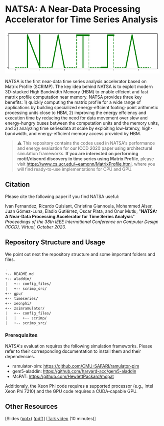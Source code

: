 # NATSA: A Near-Data Processing Accelerator for Time Series Analysis

<p align="center">
  <img width="722" height="140" src="https://github.com/CMU-SAFARI/NATSA/blob/main/images/natsa_logo.png">
</p>

NATSA is the first near-data time series analysis accelerator based on Matrix Profile (SCRIMP). The key idea behind NATSA is to exploit modern 3D-stacked High Bandwidth Memory (HBM) to enable effcient and fast matrix profile computation near memory. NATSA provides three key benefits: 1) quickly computing the matrix profile for a wide range of applications by building specialized energy-effcient foating-point arithmetic processing units close to HBM, 2) improving the energy effciency and execution time by reducing the need for data movement over slow and energy-hungry buses between the computation units and the memory units, and 3) analyzing time seriesdata at scale by exploiting low-latency, high-bandwidth, and energy-efficient memory access provided by HBM.


> :warning: This repository contains the codes used in NATSA's performance and energy evaluation for our ICCD 2020 paper using architectural simulation frameworks. **If you are interested on performing motif/discord discovery in time series using Matrix Profile**, please visit https://www.cs.ucr.edu/~eamonn/MatrixProfile.html, where you will find ready-to-use implementations for CPU and GPU.


## Citation

Please cite the following paper if you find NATSA useful:

Ivan Fernandez, Ricardo Quislant, Christina Giannoula, Mohammed Alser, Juan Gómez-Luna, Eladio Gutiérrez, Oscar Plata, and Onur Mutlu,
"**NATSA: A Near-Data Processing Accelerator for Time Series Analysis**"
*Proceedings of the 38th IEEE International Conference on Computer Design (ICCD), Virtual, October 2020*.


## Repository Structure and Usage

We point out next the repository structure and some important folders and files.
```
.
+-- README.md
+-- aladdin/
|   +-- config_files/
|   +-- scrimp_src/
+-- gpu/
+-- timeseries/
+-- xeonphi/
+-- zsimramulator/
|   +-- config_files/
|	|	+-- scrimp/
|   +-- scrimp_src/
```

### Prerequisites

NATSA's evaluation requires the following simulation frameworks. Please refer to their corresponding documentation to install them and their dependencies. 
* ramulator-pim: https://github.com/CMU-SAFARI/ramulator-pim
* gem5-aladdin: https://github.com/harvard-acc/gem5-aladdin
* McPAT: https://github.com/HewlettPackard/mcpat

Additionaly, the Xeon Phi code requires a supported processor (e.g., Intel Xeon Phi 7210) and the GPU code requires a CUDA-capable GPU.



## Other Resources

[Slides (<a href="https://people.inf.ethz.ch/omutlu/pub/NATSA_time-series-analysis-near-data_iccd20-talk.pptx" target="_blank">pptx</a>) (<a href="https://people.inf.ethz.ch/omutlu/pub/NATSA_time-series-analysis-near-data_iccd20-talk.pdf" target="_blank">pdf</a>)]
[<a href="https://www.youtube.com/embed/PwhtSAVa_W4" target="_blank">Talk video</a> (10 minutes)]
